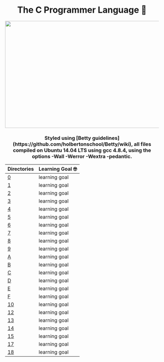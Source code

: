 <h1 align="center"> The C Programmer Language 👵 </h1>

<p align="center">
  <img width="700" height="350" src="https://i2.wp.com/nileease.com/wp-content/uploads/2020/08/ea862c2c1781bb4233ef774f8dfe7f19.gif">
</p>

<h3 align="center">Styled using [Betty guidelines](https://github.com/holbertonschool/Betty/wiki), all files compiled on Ubuntu 14.04 LTS using gcc 4.8.4, using the options -Wall -Werror -Wextra -pedantic.</h3>

| Directories | Learning Goal 🤓 |
| --- | --- |
| [0](https://github.com/cmdelcarmen/holbertonschool-low_level_programming/tree/main/0x00-hello_world) | learning goal |
| [1](https://github.com/cmdelcarmen/holbertonschool-low_level_programming/tree/main/0x01-variables_if_else_while) | learning goal |
| [2](https://github.com/cmdelcarmen/holbertonschool-low_level_programming/tree/main/0x02-functions_nested_loops) | learning goal |
| [3](https://github.com/cmdelcarmen/holbertonschool-low_level_programming/tree/main/0x03-debugging) | learning goal |
| [4](https://github.com/cmdelcarmen/holbertonschool-low_level_programming/tree/main/0x04-more_functions_nested_loops) | learning goal |
| [5](https://github.com/cmdelcarmen/holbertonschool-low_level_programming/tree/main/0x05-pointers_arrays_strings) | learning goal |
| [6](https://github.com/cmdelcarmen/holbertonschool-low_level_programming/tree/main/0x06-pointers_arrays_strings) | learning goal |
| [7](https://github.com/cmdelcarmen/holbertonschool-low_level_programming/tree/main/0x07-pointers_arrays_strings) | learning goal |
| [8](https://github.com/cmdelcarmen/holbertonschool-low_level_programming/tree/main/0x08-recursion) | learning goal |
| [9](https://github.com/cmdelcarmen/holbertonschool-low_level_programming/tree/main/0x09-static_libraries) | learning goal |
| [A](https://github.com/cmdelcarmen/holbertonschool-low_level_programming/tree/main/0x0A-argc_argv) | learning goal |
| [B](https://github.com/cmdelcarmen/holbertonschool-low_level_programming/tree/main/0x0B-malloc_free) | learning goal |
| [C](https://github.com/cmdelcarmen/holbertonschool-low_level_programming/tree/main/0x0C-more_malloc_free) | learning goal |
| [D](https://github.com/cmdelcarmen/holbertonschool-low_level_programming/tree/main/0x0D-preprocessor) | learning goal |
| [E](https://github.com/cmdelcarmen/holbertonschool-low_level_programming/tree/main/0x0E-structures_typedef) | learning goal |
| [F](https://github.com/cmdelcarmen/holbertonschool-low_level_programming/tree/main/0x0F-function_pointers) | learning goal |
| [10](https://github.com/cmdelcarmen/holbertonschool-low_level_programming/tree/main/0x10-variadic_functions) | learning goal |
| [12](https://github.com/cmdelcarmen/holbertonschool-low_level_programming/tree/main/0x12-singly_linked_lists) | learning goal |
| [13](https://github.com/cmdelcarmen/holbertonschool-low_level_programming/tree/main/0x13-more_singly_linked_lists) | learning goal |
| [14](https://github.com/cmdelcarmen/holbertonschool-low_level_programming/tree/main/0x14-bit_manipulation) | learning goal |
| [15](https://github.com/cmdelcarmen/holbertonschool-low_level_programming/tree/main/0x15-file_io) | learning goal |
| [17](https://github.com/cmdelcarmen/holbertonschool-low_level_programming/tree/main/0x17-doubly_linked_lists) | learning goal |
| [18](https://github.com/cmdelcarmen/holbertonschool-low_level_programming/tree/main/0x18-dynamic_libraries) | learning goal |



